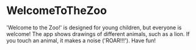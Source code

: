 WelcomeToTheZoo
===============

'Welcome to the Zoo!' is designed for young children, but everyone is welcome! The app shows drawings of different animals, such as a lion. If you touch an animal, it makes a noise ('ROAR!!!'). Have fun!
